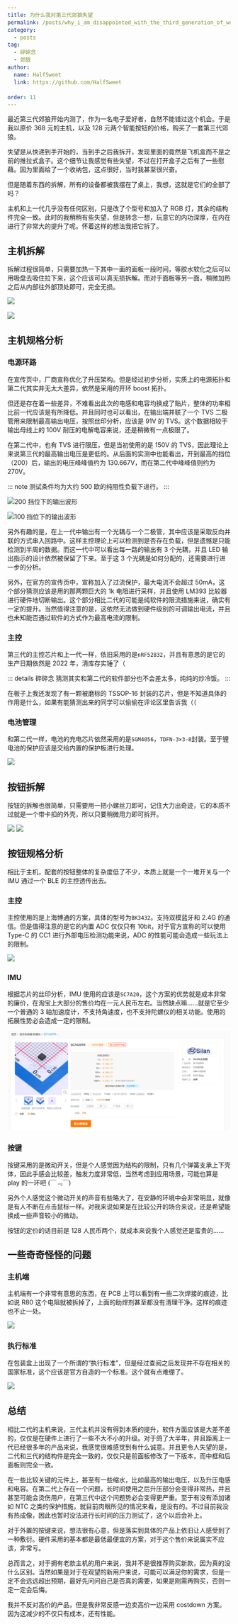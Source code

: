 ```yaml
---
title: 为什么我对第三代郊狼失望
permalink: /posts/why_i_am_disappointed_with_the_third_generation_of_wolf/
category:
  - posts
tag:
  - 碎碎念
  - 郊狼
author: 
  name: HalfSweet
  link: https://github.com/HalfSweet

order: 11
---
```


最近第三代郊狼开始内测了，作为一名电子爱好者，自然不能错过这个机会。于是我以原价 368 元的主机，以及 128 元两个智能按钮的价格，购买了一套第三代郊狼。

<!-- more -->

失望是从快递到手开始的，当到手之后我拆开，发现里面的竟然是飞机盒而不是之前的推拉式盒子。这个细节让我感觉有些失望，不过在打开盒子之后有了一些慰藉。因为里面给了一个收纳包，这点很好，当时我甚至很兴奋。

但是随着东西的拆解，所有的设备都被我摆在了桌上，我想，这就是它们的全部了吗？

主机和上一代几乎没有任何区别，只是改了个型号和加入了 RGB 灯，其余的结构件完全一致。此时的我稍稍有些失望，但是转念一想，玩意它的内功深厚，在内在进行了非常大的提升了呢。怀着这样的想法我把它拆了。

## 主机拆解

拆解过程很简单，只需要加热一下其中一面的面板一段时间，等胶水软化之后可以用吸盘去吸住拉下来，这个应该可以真无损拆解。而对于面板等另一面，稍微加热之后从内部往外部顶处即可，完全无损。

![](image/2024-03-16-01-32-31.png)

![](image/2024-03-16-01-33-09.png)

## 主机规格分析

### 电源环路

在宣传页中，厂商宣称优化了升压架构。但是经过初步分析，实质上的电源拓扑和第二代其实并无太大差异，依然是采用的开环 boost 拓扑。

但还是存在着一些差异，不难看出此次的电感和电容均换成了贴片，整体的功率相比前一代应该是有所降低。并且同时也可以看出，在输出端并联了一个 TVS 二极管用来限制最高输出电压，按照丝印分析，应该是 91V 的 TVS。这个数据相较于输出母线上的 100V 耐压的电解电容来说，还是稍微有一点极限了。

在第二代中，也有 TVS 进行限压，但是当初使用的是 150V 的 TVS，因此理论上来说第三代的最高输出电压是更低的。从后面的实测中也能看出，开到最高的挡位（200）后，输出的电压峰峰值约为 130.667V，而在第二代中峰峰值则约为 270V。

::: note
测试条件均为大约 500 欧的纯阻性负载下进行。
:::

![200 挡位下的输出波形](../.vuepress/public/img/2024-03-16-15-49-23.png)

![100 挡位下的输出波形](../.vuepress/public/img/2024-03-16-15-49-51.png)

另外有趣的是，在上一代中输出有一个光耦与一个二极管，其中应该是采取反向并联的方式串入回路中。这样主控理论上可以检测到是否存在负载，但是遗憾是只能检测到半周的数据。而这一代中可以看出每一路的输出有 3 个光耦，并且 LED 输出指示的设计依然被保留了下来。至于这 3 个光耦是如何分配的，还需要进行进一步的分析。

另外，在官方的宣传页中，宣称加入了过流保护，最大电流不会超过 50mA，这个部分猜测应该是用的那两颗巨大的 1k 电阻进行采样，并且使用 LM393 比较器进行硬件地切断输出。这个部分相比二代的可能是纯软件的限流措施来说，确实有一定的提升。当然值得注意的是，这依然无法做到硬件级别的可调输出电流，并且也未知能否通过软件的方式作为最高电流的限制。

### 主控

第三代的主控芯片和上一代一样，依旧采用的是`nRF52832`，并且有意思的是它的生产日期依然是 2022 年，清库存实锤了（

::: details 碎碎念
猜测其实和第二代的软件部分也不会差太多，纯纯的炒冷饭。
:::

在板子上我还发现了有一颗被磨标的 TSSOP-16 封装的芯片，但是不知道具体的作用是什么，如果有能猜测出来的同学可以偷偷在评论区里告诉我（（

### 电池管理

和第二代一样，电池的充电芯片依然采用的是`SGM4056`，`TDFN-3×3-8`封装。至于锂电池的保护应该是交给内置的保护板进行处理。

![](../.vuepress/public/img/2024-03-16-15-55-11.png)

## 按钮拆解

按钮的拆解也很简单，只需要用一把小螺丝刀即可，记住大力出奇迹，它的本质不过就是一个带卡扣的外壳，所以只要稍微用力即可拆开。

![](image/2024-03-16-01-45-57.png)
![](image/2024-03-16-01-47-42.png)

## 按钮规格分析

相比于主机，配套的按钮整体的复杂度低了不少，本质上就是一个一堆开关与一个 IMU 通过一个 BLE 的主控透传出去。

### 主控

主控使用的是上海博通的方案，具体的型号为`BK3432`。支持双模蓝牙和 2.4G 的通信。但是值得注意的是它的内置 ADC 仅仅只有 10bit，对于官方宣称的可以使用 Type-C 的 CC1 进行外部电压检测功能来说，ADC 的性能可能会造成一些玩法上的限制。

![](../.vuepress/public/img/2024-03-16-16-05-16.png)

### IMU

根据芯片的丝印分析，IMU 使用的应该是`SC7A20`，这个方案的优势就是成本非常的廉价，在淘宝上大部分的售价均在一元人民币左右。当然缺点嘛……就是它至少一个普通的 3 轴加速度计，不支持角速度，也不支持陀螺仪的相关功能。使用的拓展性势必会造成一定的限制。

![](../.vuepress/public/img/2024-03-16-16-51-21.png)

### 按键

按键采用的是微动开关，但是个人感觉因为结构的限制，只有几个弹簧支承上下壳体，因此手感会比较差，触发力度非常低，当然考虑到应用场景，可能也算是 play 的一环吧 (￣﹃￣)

另外个人感觉这个微动开关的声音有些略大了，在安静的环境中会非常明显，就像是有人不断在点击鼠标一样。对我来说如果是在比较公开的场合来说，还是希望能换成一些声音较小的微动。

按钮的定价的话目前是 128 人民币两个，就成本来说我个人感觉还是蛮贵的……

## 一些奇奇怪怪的问题

### 主机端

主机端有一个非常有意思的东西，在 PCB 上可以看到有一些二次焊接的痕迹，比如说 R80 这个电阻就被拆掉了，上面的助焊剂甚至都没有清理干净。这样的痕迹也不止一处。

![](image/2024-03-16-01-52-12.png)

### 执行标准

在包装盒上出现了一个所谓的“执行标准”，但是经过查阅之后发现并不存在相关的国家标准，这个应该是官方自造的一个标准。这个就有点难绷了。

![](../.vuepress/public/img/2024-03-16-16-30-11.png)

## 总结

相比二代的主机来说，三代主机并没有得到本质的提升，软件方面应该是大差不差的，仅仅是在硬件上进行了一些不大不小的升级。对于鸽了大半年，并且距离上一代已经很多年的产品来说，我感觉很难感觉到有什么诚意。并且更令人失望的是，二代和三代的结构件是完全一致的，仅仅只是前面板修改了一下版本，而中框和后面板则完全一致。

在一些比较关键的元件上，甚至有一些缩水，比如最高的输出电压，以及升压电感和电容。在第二代上存在一个问题，长时间使用之后升压部分会变得非常热，并且甚至可能会烫伤用户，在第三代中这个问题势必会变得更严重。至于有没有添加诸如 NTC 之类的保护措施，就目前肉眼所见的情况来看，是没有的。不过目前我没有热成像，因此也暂时没法进行长时间的压力测试了，这个以后会补上。

对于外置的按键来说，想法很有心意，但是落实到具体的产品上依旧让人感受到了一种敷衍。硬件采用的基本都是最低最便宜的方案，对于这个售价来说属实不应该，非常亏。

总而言之，对于拥有老款主机的用户来说，我并不是很推荐购买新款，因为真的没什么区别。当然如果是对于在观望的新用户来说，可能可以满足你的需求，但是一定不会远远超出预期，最好先问问自己是否真的需要，如果是刚需再购买，否则一定一定会后悔。

我并不反对高价的产品，但是我非常反感一边卖高价一边采用 costdown 方案。因为这减少的不仅只有成本，还有性能。
